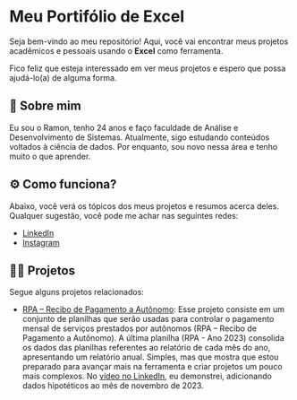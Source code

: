 
# Meu Portifólio de Excel

Seja bem-vindo ao meu repositório! Aqui, você vai encontrar meus projetos acadêmicos e pessoais usando o **Excel** como ferramenta.

Fico feliz que esteja interessado em ver meus projetos e espero que possa ajudá-lo(a) de alguma forma.


## 🚀 Sobre mim
Eu sou o Ramon, tenho 24 anos e faço faculdade de Análise e Desenvolvimento de Sistemas. Atualmente, sigo estudando conteúdos voltados à ciência de dados. Por enquanto, sou novo nessa área e tenho muito o que aprender.


## ⚙️ Como funciona?

Abaixo, você verá os tópicos dos meus projetos e resumos acerca deles. Qualquer sugestão, você pode me achar nas seguintes redes:

 - [LinkedIn](https://www.linkedin.com/in/ramon-nery/)
 - [Instagram](https://www.instagram.com/ramonnery.jpeg/)
 

## 👨‍💻 Projetos

Segue alguns projetos relacionados:

- [RPA – Recibo de Pagamento a Autônomo](https://github.com/ramonnery/portifolio-datascience/tree/main/Classifica%C3%A7%C3%A3o%20de%20Imagens](https://github.com/ramonnery/portfolio-excel/blob/main/projeto-rpa.xlsx)): Esse projeto consiste em um conjunto de planilhas que serão usadas para controlar o pagamento mensal de serviços prestados por autônomos (RPA – Recibo de Pagamento a Autônomo). A última planilha (RPA - Ano 2023) consolida os dados das planilhas referentes ao relatório de cada mês do ano, apresentando um relatório anual. Simples, mas que mostra que estou preparado para avançar mais na ferramenta e criar projetos um pouco mais complexos. No [vídeo no LinkedIn](https://www.linkedin.com/feed/update/urn:li:activity:7120514128825204736/), eu demonstrei, adicionando dados hipotéticos ao mês de novembro de 2023.
